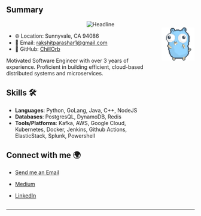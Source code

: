 ## Summary

<div align=center>
    <img src="https://readme-typing-svg.herokuapp.com?color=%236FDA44&size=32&center=true&vCenter=true&width=600&height=50&lines=Hi+there+I'm+Rakshit Parashar+%F0%9F%91%8B;Computer+Science+Student;Back-End+Engineer;Problem+Solver;Software Engineer;Open-Source+Enthusiast" alt="Headline" />
</div>

<div style="display: flex;">
  <div style="flex: 2; padding-right: 20px;">

- 🌐 Location: Sunnyvale, CA 94086
- 📧 Email: [rakshitparashar1@gmail.com](mailto:rakshitparashar1@gmail.com)
- 🚀 GitHub: [ChillOrb](https://github.com/ChillOrb)

Motivated Software Engineer with over 3 years of experience. Proficient in building efficient, cloud-based distributed systems and microservices.

## Skills 🛠

- **Languages**: Python, GoLang, Java, C++, NodeJS
- **Databases**: PostgresQL, DynamoDB, Redis
- **Tools/Platforms**: Kafka, AWS, Google Cloud, Kubernetes, Docker, Jenkins, Github Actions, ElasticStack, Splunk, Powershell

## Connect with me 🌍
- [Send me an Email](mailto:rakshitparashar1@gmail.com)
- [Medium](https://medium.com/@rakshitparashar1)
- [LinkedIn](https://www.linkedin.com/in/parashar1/)

  </div>
  <div style="flex: 0.45;">
    <img src=".thumb/animation/gopher-dance-long-3x.gif" alt="Gopher Dance" />
  </div>
</div>

---

